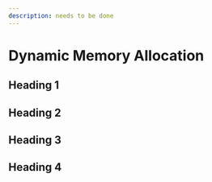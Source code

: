 ```yaml
---
description: needs to be done
---
```


# Dynamic Memory Allocation

## Heading 1

## Heading 2

## Heading 3

## Heading 4
